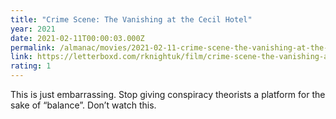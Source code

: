 ```yaml
---
title: "Crime Scene: The Vanishing at the Cecil Hotel"
year: 2021
date: 2021-02-11T00:00:03.000Z
permalink: /almanac/movies/2021-02-11-crime-scene-the-vanishing-at-the-cecil-hotel/index.html
link: https://letterboxd.com/rknightuk/film/crime-scene-the-vanishing-at-the-cecil-hotel/
rating: 1
---
```


This is just embarrassing. Stop giving conspiracy theorists a platform
for the sake of “balance”. Don’t watch this.